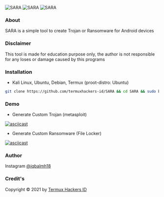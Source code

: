 <img title="SARA" src="https://img.shields.io/badge/CODENAME%20-SARA-SCRIPT?colorA=grey&colorB=blue&style=for-the-badge"> <img title="SARA" src="https://img.shields.io/badge/VERSION%20-3.0-SCRIPT?colorA=grey&colorB=blue&style=for-the-badge"> <img title="SARA" src="https://img.shields.io/badge/PYTHON%20-3.10>-SCRIPT?colorA=grey&colorB=blue&style=for-the-badge"> 
### About
SARA is a simple tool to create Trojan or Ransomware for Android devices
### Disclaimer
This tool is made for education purpose only, the author is not responsible for any loses or damage caused by this programs
### Installation
* Kali Linux, Ubuntu, Debian, Termux (proot-distro: Ubuntu)
```bash
git clone https://github.com/termuxhackers-id/SARA && cd SARA && sudo bash install.sh && python3 sara.py
```
### Demo
* Generate Custom Trojan (metasploit)

[![asciicast](https://asciinema.org/a/604475.svg)](https://asciinema.org/a/604475)
* Generate Custom Ransomware (File Locker)

[![asciicast](https://asciinema.org/a/604490.svg)](https://asciinema.org/a/604490)

### Author
Instagram [@iqbalmh18](https://instagram.com/iqbalmh18)

### Credit's
Copyright © 2021 by [Termux Hackers ID](https://github.com/termuxhackers-id)
